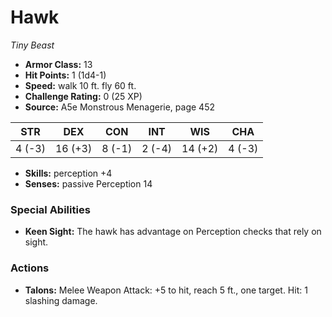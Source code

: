 # Hawk

*Tiny* *Beast*

- **Armor Class:** 13
- **Hit Points:** 1 (1d4-1)
- **Speed:** walk 10 ft. fly 60 ft.
- **Challenge Rating:** 0 (25 XP)
- **Source:** A5e Monstrous Menagerie, page 452

| STR | DEX | CON | INT | WIS | CHA |
| --- | --- | --- | --- | --- | --- |
| 4 (-3) | 16 (+3) | 8 (-1) | 2 (-4) | 14 (+2) | 4 (-3) |

- **Skills:** perception +4
- **Senses:** passive Perception 14

### Special Abilities

- **Keen Sight:** The hawk has advantage on Perception checks that rely on sight.

### Actions

- **Talons:** Melee Weapon Attack: +5 to hit, reach 5 ft., one target. Hit: 1 slashing damage.


